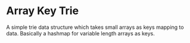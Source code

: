 Array Key Trie
==============

A simple trie data structure which takes small arrays as keys mapping to data. Basically a hashmap for variable length arrays as keys.
